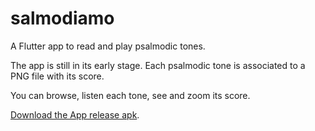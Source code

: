 # salmodiamo
A Flutter app to read and play psalmodic tones.

The app is still in its early stage. Each psalmodic tone is associated to a PNG file with its score.

You can browse, listen each tone, see and zoom its score.

[Download the App release apk](https://github.com/doriansoru/salmodiamo/salmodiamo.apk).

